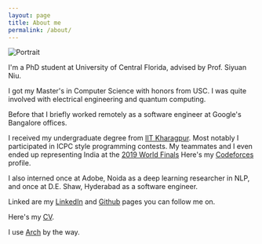 ```yaml
---
layout: page
title: About me
permalink: /about/
---
```


![Portrait](/assets/images/pfp.jpg)

I'm a PhD student at University of Central Florida, advised by Prof. Siyuan Niu.

I got my Master's in Computer Science with honors from USC.
I was quite involved with electrical engineering and quantum computing.

Before that I briefly worked remotely as a software engineer at Google's Bangalore offices.

I received my undergraduate degree from [IIT Kharagpur](https://www.iitkgp.ac.in).
Most notably I participated in ICPC style programming contests.
My teammates and I even ended up representing India at the [2019 World Finals](https://icpc2019.up.pt)
Here's my [Codeforces](https://codeforces.com/profile/Sumeet.Shirgure) profile.

I also interned once at Adobe, Noida as a deep learning researcher in NLP,
and once at D.E. Shaw, Hyderabad as a software engineer.

Linked are my [LinkedIn](https://linkedin.com/in/sumeetshirgure) and [Github](https://github.com/sumeetshirgure) pages you can follow me on.

Here's my [CV](/assets/pdfs/cv/Sumeet_Shirgure_CV.pdf).

I use [Arch](https://archlinux.org/) by the way.
